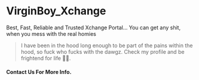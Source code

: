 # VirginBoy_Xchange
Best, Fast, Reliable and Trusted Xchange Portal…
You can get any shit, when you mess with the real homies
> I have been in the hood long enough to be part of the pains within the hood, so fuck who fucks with the dawgz.
> Check my profile and be frightend for life 🤦🤦.

#### Contact Us For More Info.
